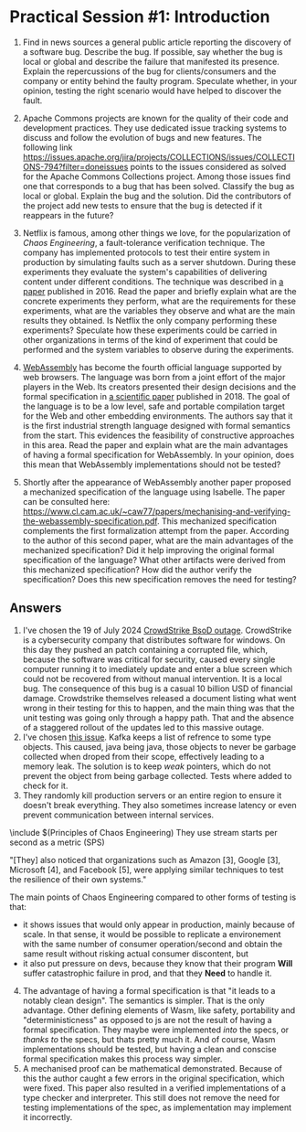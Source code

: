 # Practical Session #1: Introduction

1. Find in news sources a general public article reporting the discovery of a software bug. Describe the bug. If possible, say whether the bug is local or global and describe the failure that manifested its presence. Explain the repercussions of the bug for clients/consumers and the company or entity behind the faulty program. Speculate whether, in your opinion, testing the right scenario would have helped to discover the fault.

2. Apache Commons projects are known for the quality of their code and development practices. They use dedicated issue tracking systems to discuss and follow the evolution of bugs and new features. The following link https://issues.apache.org/jira/projects/COLLECTIONS/issues/COLLECTIONS-794?filter=doneissues points to the issues considered as solved for the Apache Commons Collections project. Among those issues find one that corresponds to a bug that has been solved. Classify the bug as local or global. Explain the bug and the solution. Did the contributors of the project add new tests to ensure that the bug is detected if it reappears in the future?

3. Netflix is famous, among other things we love, for the popularization of *Chaos Engineering*, a fault-tolerance verification technique. The company has implemented protocols to test their entire system in production by simulating faults such as a server shutdown. During these experiments they evaluate the system's capabilities of delivering content under different conditions. The technique was described in [a paper](https://arxiv.org/ftp/arxiv/papers/1702/1702.05843.pdf) published in 2016. Read the paper and briefly explain what are the concrete experiments they perform, what are the requirements for these experiments, what are the variables they observe and what are the main results they obtained. Is Netflix the only company performing these experiments? Speculate how these experiments could be carried in other organizations in terms of the kind of experiment that could be performed and the system variables to observe during the experiments.

4. [WebAssembly](https://webassembly.org/) has become the fourth official language supported by web browsers. The language was born from a joint effort of the major players in the Web. Its creators presented their design decisions and the formal specification in [a scientific paper](https://people.mpi-sws.org/~rossberg/papers/Haas,%20Rossberg,%20Schuff,%20Titzer,%20Gohman,%20Wagner,%20Zakai,%20Bastien,%20Holman%20-%20Bringing%20the%20Web%20up%20to%20Speed%20with%20WebAssembly.pdf) published in 2018. The goal of the language is to be a low level, safe and portable compilation target for the Web and other embedding environments. The authors say that it is the first industrial strength language designed with formal semantics from the start. This evidences the feasibility of constructive approaches in this area. Read the paper and explain what are the main advantages of having a formal specification for WebAssembly. In your opinion, does this mean that WebAssembly implementations should not be tested? 

5.  Shortly after the appearance of WebAssembly another paper proposed a mechanized specification of the language using Isabelle. The paper can be consulted here: https://www.cl.cam.ac.uk/~caw77/papers/mechanising-and-verifying-the-webassembly-specification.pdf. This mechanized specification complements the first formalization attempt from the paper. According to the author of this second paper, what are the main advantages of the mechanized specification? Did it help improving the original formal specification of the language? What other artifacts were derived from this mechanized specification? How did the author verify the specification? Does this new specification removes the need for testing?

## Answers

1. I've chosen the 19 of July 2024 [CrowdStrike BsoD outage](https://www.wikiwand.com/en/articles/2024_CrowdStrike-related_IT_outages). CrowdStrike is a cybersecurity company that distributes software for windows. On this day they pushed an patch containing a corrupted file, which, because the software was critical for security, caused every single computer running it to imediately update and enter a blue screen which could not be recovered from without manual intervention. It is a local bug. The consequence of this bug is a casual 10 billion USD of financial damage. Crowdstrike themselves released a document listing what went wrong in their testing for this to happen, and the main thing was that the unit testing was going only through a happy path. That and the absence of a staggered rollout of the updates led to this massive outage. 
2. I've chosen [this issue](https://issues.apache.org/jira/browse/KAFKA-18063). Kafka keeps a list of refrence to some type objects. This caused, java being java, those objects to never be garbage collected when droped from their scope, effectively leading to a memory leak. The solution is to keep *weak* pointers, which do not prevent the object from being garbage collected. Tests where added to check for it.
3. They randomly kill production servers or an entire region to ensure it doesn't break everything. They also sometimes increase latency or even prevent communication between internal services. 

\include $(Principles of Chaos Engineering)
They use stream starts per second as a metric (SPS)

"[They] also noticed that organizations such as Amazon [3], Google [3], Microsoft [4], and Facebook [5], were applying similar techniques to test the resilience of their own systems."

The main points of Chaos Engineering compared to other forms of testing is that:
- it shows issues that would only appear in production, mainly because of scale. In that sense, it would be possible to replicate a environement with the same number of consumer operation/second and obtain the same result without risking actual consumer discontent, but
- it also put pressure on devs, because they know that their program **Will** suffer catastrophic failure in prod, and that they **Need** to handle it.

4. The advantage of having a formal specification is that "it leads to a notably clean design". The semantics is simpler. That is the only advantage. Other defining elements of Wasm, like safety, portability and "deterministicness" as opposed to js are not the result of having a formal specification. They maybe were implemented *into* the specs, or *thanks to* the specs, but thats pretty much it. And of course, Wasm implementations should be tested, but having a clean and conscise formal specification makes this process way simpler.
5. A mechanised proof can be mathematical demonstrated. Because of this the author caught a few errors in the original specification, which were fixed. This paper also resulted in a verified implementations of a type checker and interpreter. This still does not remove the need for testing implementations of the spec, as implementation may implement it incorrectly.